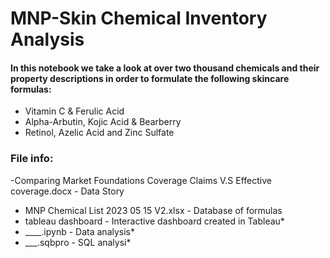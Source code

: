 # MNP-Skin Chemical Inventory Analysis
#### In this notebook we take a look at over two thousand chemicals and their property descriptions in order to formulate the following skincare formulas:

- Vitamin C & Ferulic Acid
- Alpha-Arbutin, Kojic Acid & Bearberry
- Retinol, Azelic Acid and Zinc Sulfate
  
### File info:
-Comparing Market Foundations Coverage Claims V.S Effective coverage.docx - Data Story
- MNP Chemical List 2023 05 15 V2.xlsx - Database of formulas
- tableau dashboard - Interactive dashboard created in Tableau*
- ____.ipynb - Data analysis*
- ___.sqbpro - SQL analysi*
